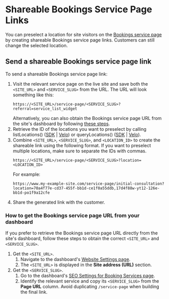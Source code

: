 # Shareable Bookings Service Page Links

You can preselect a location for site visitors on the
[Bookings service page](https://support.wix.com/en/article/wix-bookings-customizing-your-service-pages)
by creating shareable Bookings service page links. Customers
can still change the selected location.

## Send a shareable Bookings service page link

To send a shareable Bookings service page link:

1. Visit the relevant service page on the live site and save both the
   `<SITE_URL>` and `<SERVICE_SLUG>` from the URL. The URL will look something
   like this:
   ```url
   https://<SITE_URL>/service-page/<SERVICE_SLUG>?referral=service_list_widget
   ```
   Alternatively, you can also obtain the Bookings service page URL from the
   site's dashboard by following
   [these steps](#how-to-get-the-bookings-service-page-url-from-your-dashboard).
1. Retrieve the ID of the locations you want to preselect by calling
   listLocations()
   ([SDK](https://dev.wix.com/docs/sdk/backend-modules/business-tools/locations/list-locations) | [Velo](https://dev.wix.com/docs/velo/apis/wix-business-tools-v2/locations/list-locations))
   or queryLocations() ([SDK](https://dev.wix.com/docs/sdk/backend-modules/business-tools/locations/query-locations) | [Velo](https://dev.wix.com/docs/velo/apis/wix-business-tools-v2/locations/query-locations)).
1. Combine `<SITE_URL>`, `<SERVICE_SLUG>`, and `<LOCATION_ID>` to create the
   shareable link using the following format. If you want to preselect multiple
   locations, make sure to separate the IDs with commas.
   ```url
   https://<SITE_URL>/service-page/<SERVICE_SLUG>?location=<LOCATION_ID>
   ```
   For example:
   ```url
   https://www.my-example-site.com/service-page/initial-consultation?location=70a4f77e-cd37-455f-bb1d-ce1f0a55ddb,17d4f88w-yt12-126e-bb1d-po1f9a12cfe
   ```
1. Share the generated link with the customer.

### How to get the Bookings service page URL from your dashboard

If you prefer to retrieve the Bookings service page URL directly from
the site's dashboard, follow these steps to obtain the correct `<SITE_URL>` and
`<SERVICE_SLUG>`.

1. Get the `<SITE_URL>`.
   1. Navigate to the dashboard's
   [Website Settings page](https://www.wix.com/my-account/site-selector/?buttonText=Select%20Site&title=Select%20a%20Site&autoSelectOnSingleSite=true&actionUrl=https:%2F%2Fwww.wix.com%2Fdashboard%2F%7B%7BmetaSiteId%7D%7D%2Fsettings/website-settings).
   1. The `<SITE_URL>` is displayed in the __Site address (URL)__ section.
1. Get the `<SERVICE_SLUG>`.
   1. Go to the dashboard's [SEO Settings for Booking Services page](https://www.wix.com/my-account/site-selector/?buttonText=Select%20Site&title=Select%20a%20Site&autoSelectOnSingleSite=true&actionUrl=https:%2F%2Fwww.wix.com%2Fdashboard%2F%7B%7BmetaSiteId%7D%7D%2Fseo-home/seo-settings/bookings-service).
   1. Identify the relevant service and copy its `<SERVICE_SLUG>`
      from the __Page URL__ column. Avoid duplicating `/service-page`
      when building the final link.